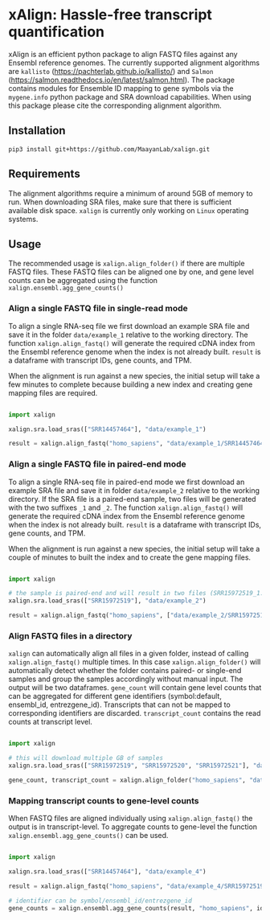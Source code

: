 # xAlign: Hassle-free transcript quantification

xAlign is an efficient python package to align FASTQ files against any Ensembl reference genomes. The currently supported alignment algorithms are `kallisto` (https://pachterlab.github.io/kallisto/) and `Salmon` (https://salmon.readthedocs.io/en/latest/salmon.html). The package contains modules for Ensemble ID mapping to gene symbols via the `mygene.info` python package and SRA download capabilities. When using this package please cite the corresponding alignment algorithm.

## Installation

```
pip3 install git+https://github.com/MaayanLab/xalign.git
```

## Requirements

The alignment algorithms require a minimum of around 5GB of memory to run. When downloading SRA files, make sure that there is sufficient available disk space. `xalign` is currently only working on `Linux` operating systems.

## Usage

The recommended usage is `xalign.align_folder()` if there are multiple FASTQ files. These FASTQ files can be aligned one by one, and gene level counts can be aggregated using the function `xalign.ensembl.agg_gene_counts()`

### Align a single FASTQ file in single-read mode

To align a single RNA-seq file we first download an example SRA file and save it in the folder `data/example_1` relative to the working directory. The function `xalign.align_fastq()` will generate the required cDNA index from the Ensembl reference genome when the index is not already built. `result` is a dataframe with transcript IDs, gene counts, and TPM.

When the alignment is run against a new species, the initial setup will take a few minutes to complete because building a new index and creating gene mapping files are required.

```python

import xalign

xalign.sra.load_sras(["SRR14457464"], "data/example_1")

result = xalign.align_fastq("homo_sapiens", "data/example_1/SRR14457464.fastq", t=8)

```

### Align a single FASTQ file in paired-end mode

To align a single RNA-seq file in paired-end mode we first download an example SRA file and save it in folder `data/example_2` relative to the working directory. If the SRA file is a paired-end sample, two files will be generated with the two suffixes `_1` and `_2`. The function `xalign.align_fastq()` will generate the required cDNA index from the Ensembl reference genome when the index is not already built. `result` is a dataframe with transcript IDs, gene counts, and TPM.

When the alignment is run against a new species, the initial setup will take a couple of minutes to built the index and to create the gene mapping files.

```python

import xalign

# the sample is paired-end and will result in two files (SRR15972519_1.fastq, SRR15972519_2.fastq)
xalign.sra.load_sras(["SRR15972519"], "data/example_2")

result = xalign.align_fastq("homo_sapiens", ["data/example_2/SRR15972519_1.fastq", "data/example_2/SRR15972519_2.fastq"], t=8)

```

### Align FASTQ files in a directory

`xalign` can automatically align all files in a given folder, instead of calling `xalign.align_fastq()` multiple times. In this case `xalign.align_folder()` will automatically detect whether the folder contains paired- or single-end samples and group the samples accordingly without manual input. The output will be two dataframes. `gene_count` will contain gene level counts that can be aggregated for different gene identifiers (symbol:default, ensembl_id, entrezgene_id). Transcripts that can not be mapped to corresponding identifiers are discarded. `transcript_count` contains the read counts at transcript level.

```python

import xalign

# this will download multiple GB of samples
xalign.sra.load_sras(["SRR15972519", "SRR15972520", "SRR15972521"], "data/example_3")

gene_count, transcript_count = xalign.align_folder("homo_sapiens", "data/example_3", t=8, overwrite=False)

```

### Mapping transcript counts to gene-level counts

When FASTQ files are aligned individually using `xalign.align_fastq()` the output is in transcript-level. To aggregate counts to gene-level the function `xalign.ensembl.agg_gene_counts()` can be used.

```python

import xalign

xalign.sra.load_sras(["SRR14457464"], "data/example_4")

result = xalign.align_fastq("homo_sapiens", "data/example_4/SRR15972519.fastq", t=8)

# identifier can be symbol/ensembl_id/entrezgene_id
gene_counts = xalign.ensembl.agg_gene_counts(result, "homo_sapiens", identifier="symbol")

```
